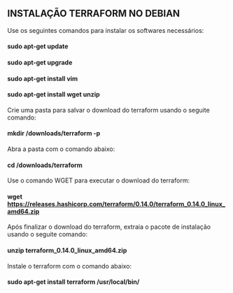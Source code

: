##                          INSTALAÇÃO TERRAFORM NO DEBIAN

Use os seguintes comandos para instalar os softwares necessários:
#### sudo apt-get update
#### sudo apt-get upgrade
#### sudo apt-get install vim
#### sudo apt-get install wget unzip

Crie uma pasta para salvar o download do terraform usando o seguite comando:
#### mkdir /downloads/terraform -p

Abra a pasta com o comando abaixo:
#### cd /downloads/terraform

Use o comando WGET para executar o download do terraform:
#### wget https://releases.hashicorp.com/terraform/0.14.0/terraform_0.14.0_linux_amd64.zip

Após finalizar o download do terraform, extraia o pacote de instalação usando o seguite comando:
#### unzip terraform_0.14.0_linux_amd64.zip

Instale o terraform com o comando abaixo:
#### sudo apt-get install terraform /usr/local/bin/
